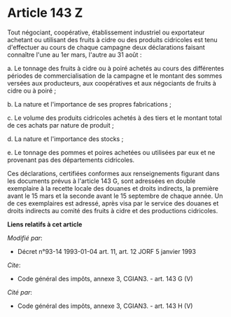# Article 143 Z

Tout négociant, coopérative, établissement industriel ou exportateur achetant ou utilisant des fruits à cidre ou des produits
cidricoles est tenu d'effectuer au cours de chaque campagne deux déclarations faisant connaître l'une au 1er mars, l'autre au
31 août : 

a. Le tonnage des fruits à cidre ou à poiré achetés au cours des différentes périodes de commercialisation de la campagne et
le montant des sommes versées aux producteurs, aux coopératives et aux négociants de fruits à cidre ou à poiré ; 

b. La nature et l'importance de ses propres fabrications ; 

c. Le volume des produits cidricoles achetés à des tiers et le montant total de ces achats par nature de produit ; 

d. La nature et l'importance des stocks ; 

e. Le tonnage des pommes et poires achetées ou utilisées par eux et ne provenant pas des départements cidricoles. 

Ces déclarations, certifiées conformes aux renseignements figurant dans les documents prévus à l'article 143 G, sont
adressées en double exemplaire à la recette locale des douanes et droits indirects, la première avant le 15 mars et la
seconde avant le 15 septembre de chaque année. Un de ces exemplaires est adressé, après visa par le service des douanes et
droits indirects au comité des fruits à cidre et des productions cidricoles.

**Liens relatifs à cet article**

_Modifié par_:

  - Décret n°93-14 1993-01-04 art. 11, art. 12 JORF 5 janvier 1993

_Cite_:

  - Code général des impôts, annexe 3, CGIAN3. - art. 143 G (V)

_Cité par_:

  - Code général des impôts, annexe 3, CGIAN3. - art. 143 H (V)
